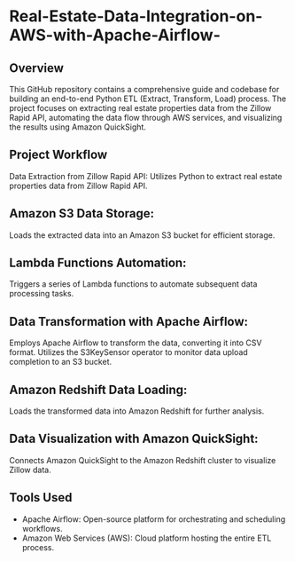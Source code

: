 # Real-Estate-Data-Integration-on-AWS-with-Apache-Airflow-
## Overview
This GitHub repository contains a comprehensive guide and codebase for building an end-to-end Python ETL (Extract, Transform, Load) process. The project focuses on extracting real estate properties data from the Zillow Rapid API, automating the data flow through AWS services, and visualizing the results using Amazon QuickSight.

## Project Workflow
Data Extraction from Zillow Rapid API:
Utilizes Python to extract real estate properties data from Zillow Rapid API.

## Amazon S3 Data Storage:
Loads the extracted data into an Amazon S3 bucket for efficient storage.

## Lambda Functions Automation:
Triggers a series of Lambda functions to automate subsequent data processing tasks.

## Data Transformation with Apache Airflow:
Employs Apache Airflow to transform the data, converting it into CSV format.
Utilizes the S3KeySensor operator to monitor data upload completion to an S3 bucket.

## Amazon Redshift Data Loading:
Loads the transformed data into Amazon Redshift for further analysis.

## Data Visualization with Amazon QuickSight:
Connects Amazon QuickSight to the Amazon Redshift cluster to visualize Zillow data.

## Tools Used
- Apache Airflow:
Open-source platform for orchestrating and scheduling workflows.
- Amazon Web Services (AWS):
Cloud platform hosting the entire ETL process.

